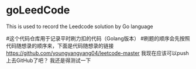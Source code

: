 # goLeedCode
This is used to record the Leedcode solution  by Go language

#这个代码仓库用于记录平时刷力扣的代码（Golang版本）
#刷题的顺序会先按照代码随想录的顺序来，下面是代码随想录的链接
https://github.com/youngyangyang04/leetcode-master
我现在应该可以push上去GitHub了吧？
我还是得测试一下


